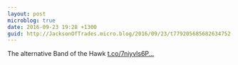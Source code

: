```yaml
---
layout: post
microblog: true
date: 2016-09-23 19:28 +1300
guid: http://JacksonOfTrades.micro.blog/2016/09/23/t779205685682634752.html
---
```

The alternative Band of the Hawk [t.co/7niyvls6P...](https://t.co/7niyvls6Pp)
